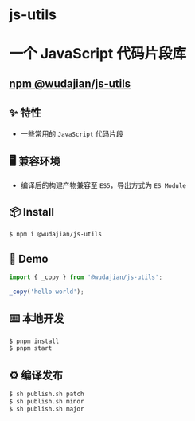 # js-utils

# 一个 JavaScript 代码片段库
## [npm @wudajian/js-utils](https://www.npmjs.com/package/@wudajian/js-utils)

## ✨ 特性

- 一些常用的 `JavaScript` 代码片段

## 🖥 兼容环境

- 编译后的构建产物兼容至 `ES5`，导出方式为 `ES Module`

## 📦 Install

```shell
$ npm i @wudajian/js-utils
```

## 🔨 Demo

```js
import { _copy } from '@wudajian/js-utils';

_copy('hello world');
```

## ⌨️ 本地开发

```bash
$ pnpm install
$ pnpm start
```

## ⚙️ 编译发布

```bash
$ sh publish.sh patch
$ sh publish.sh minor
$ sh publish.sh major
```
